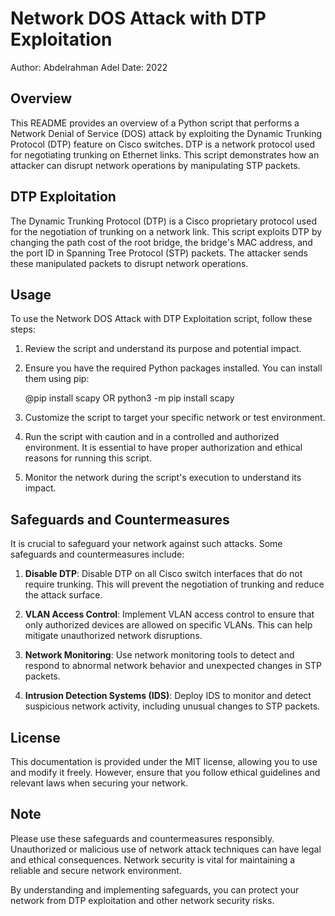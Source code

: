 # Network DOS Attack with DTP Exploitation

Author: Abdelrahman Adel
Date: 2022

## Overview

This README provides an overview of a Python script that performs a Network Denial of Service (DOS) attack by exploiting the Dynamic Trunking Protocol (DTP) feature on Cisco switches. DTP is a network protocol used for negotiating trunking on Ethernet links. This script demonstrates how an attacker can disrupt network operations by manipulating STP packets.

## DTP Exploitation

The Dynamic Trunking Protocol (DTP) is a Cisco proprietary protocol used for the negotiation of trunking on a network link. This script exploits DTP by changing the path cost of the root bridge, the bridge's MAC address, and the port ID in Spanning Tree Protocol (STP) packets. The attacker sends these manipulated packets to disrupt network operations.

## Usage

To use the Network DOS Attack with DTP Exploitation script, follow these steps:

1. Review the script and understand its purpose and potential impact.

2. Ensure you have the required Python packages installed. You can install them using pip:

   @pip install scapy OR python3 -m pip install scapy


3. Customize the script to target your specific network or test environment.

4. Run the script with caution and in a controlled and authorized environment. It is essential to have proper authorization and ethical reasons for running this script.

5. Monitor the network during the script's execution to understand its impact.

## Safeguards and Countermeasures

It is crucial to safeguard your network against such attacks. Some safeguards and countermeasures include:

1. **Disable DTP**: Disable DTP on all Cisco switch interfaces that do not require trunking. This will prevent the negotiation of trunking and reduce the attack surface.

2. **VLAN Access Control**: Implement VLAN access control to ensure that only authorized devices are allowed on specific VLANs. This can help mitigate unauthorized network disruptions.

3. **Network Monitoring**: Use network monitoring tools to detect and respond to abnormal network behavior and unexpected changes in STP packets.

4. **Intrusion Detection Systems (IDS)**: Deploy IDS to monitor and detect suspicious network activity, including unusual changes to STP packets.

## License

This documentation is provided under the MIT license, allowing you to use and modify it freely. However, ensure that you follow ethical guidelines and relevant laws when securing your network.

## Note

Please use these safeguards and countermeasures responsibly. Unauthorized or malicious use of network attack techniques can have legal and ethical consequences. Network security is vital for maintaining a reliable and secure network environment.

By understanding and implementing safeguards, you can protect your network from DTP exploitation and other network security risks.
